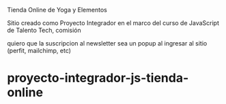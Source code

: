 Tienda Online de Yoga y Elementos

Sitio creado como Proyecto Integrador en el marco del curso de JavaScript de Talento Tech, comisión  

quiero que la suscripcion al newsletter sea un popup al ingresar al sitio (perfit, mailchimp, etc)


# proyecto-integrador-js-tienda-online
